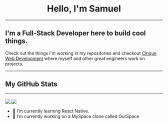 ## <h1 align="center">Hello, I'm Samuel</h1>
---
I'm a Full-Stack Developer here to build cool things.
------

Check out the things I'm working in my repositories and checkout [Cinque Web Development](https://github.com/Cinque-Web-Development) where myself and other great engineers work on projects.

----

## My GitHub Stats
---
<a href="https://github.com/anuraghazra/github-readme-stats">
  <img align="center" src="https://github-readme-stats.vercel.app/api/top-langs/?username=samueltrahan&theme=tokyonight)" />
</a>
<a href="https://github.com/anuraghazra/convoychat">
  <img align="center" src="https://github-readme-stats.vercel.app/api?username=samueltrahan&count_private=true&theme=tokyonight" />
</a>

- 🌱 I’m currently learning React Native.
- 🔭 I’m currently working on a MySpace clone called OurSpace 



